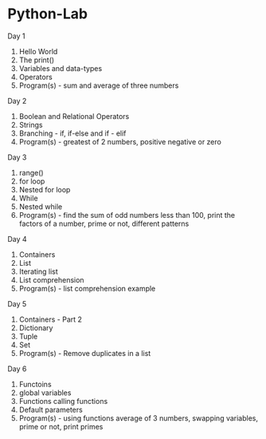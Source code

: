 # Python-Lab
 
Day 1

1. Hello World
2. The print()
3. Variables and data-types
4. Operators
5. Program(s) - sum and average of three numbers

Day 2

1. Boolean and Relational Operators
2. Strings
3. Branching - if, if-else and if - elif
4. Program(s) - greatest of 2 numbers, positive negative or zero

Day 3

1. range()
2. for loop
3. Nested for loop
4. While 
5. Nested while 
6. Program(s) - find the sum of odd numbers less than 100, print the factors of a number, prime or not, different patterns

Day 4

1. Containers
2. List
3. Iterating list
4. List comprehension
5. Program(s) - list comprehension example

Day 5

1. Containers - Part 2
2. Dictionary
3. Tuple
4. Set
5. Program(s) - Remove duplicates in a list

Day 6

1. Functoins
2. global variables
3. Functions calling functions
4. Default parameters
5. Program(s) - using functions average of 3 numbers, swapping variables, prime or not, print primes


